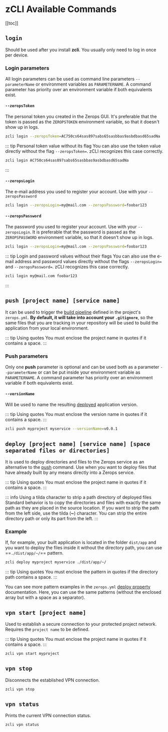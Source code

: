 # zCLI Available Commands

[[toc]]

## `login`

Should be used after you install **zcli**. You usually only need to log in once per device.

### Login parameters

All login parameters can be used as command line parameters `--parameterName` or environment variables as `PARAMETERNAME`. A command parameter has priority over an environment variable if both equivalents exist.

#### `--zeropsToken`

The personal token you created in the Zerops GUI. It's preferable that the token is passed as the `ZEROPSTOKEN` environment variable, so that it doesn't show up in logs.

```bash
zcli login --zeropsToken=AC750cs64sas897sabs65sasbbas9asbdbasd65sadNa
```

<!-- markdownlint-disable DOCSMD004 -->
::: tip Personal token value without its flag
You can also use the token value directly without the flag `--zeropsToken=`. zCLI recognizes this case correctly.

```bash
zcli login AC750cs64sas897sabs65sasbbas9asbdbasd65sadNa
```

:::
<!-- markdownlint-enable DOCSMD004 -->

#### `--zeropsLogin`

The e-mail address you used to register your account. Use with your `--zeropsPassword`

```bash
zcli login --zeropsLogin=my@mail.com --zeropsPassword=foobar123
```

#### `--zeropsPassword`

The password you used to register your account. Use with your `--zeropsLogin`. It is preferable that the password is passed as the `ZEROPSPASSWORD` environment variable, so that it doesn't show up in logs.

```bash
zcli login --zeropsLogin=my@mail.com --zeropsPassword=foobar123
```

<!-- markdownlint-disable DOCSMD004 -->
::: tip Login and password values without their flags
You can also use the e-mail address and password values directly without the flags `--zeropsLogin=` and `--zeropsPassword=`. zCLI recognizes this case correctly.

```bash
zcli login my@mail.com foobar123
```

:::
<!-- markdownlint-enable DOCSMD004 -->

## `push [project name] [service name]`

It can be used to trigger the [build pipeline](/documentation/build/how-zerops-build-works.html) defined in the project's `zerops.yml`. **By default, it will take into account your `.gitignore`**, so the same files that you are tracking in your repository will be used to build the application from your local environment.

<!-- markdownlint-disable DOCSMD004 -->
::: tip Using quotes
You must enclose the project name in quotes if it contains a space.
:::
<!-- markdownlint-enable DOCSMD004 -->

### Push parameters

Only one **push** parameter is optional and can be used both as a parameter `--parameterName` or can be put inside your environment variable as `PARAMETERNAME`. A command parameter has priority over an environment variable if both equivalents exist.

#### `--versionName`

Will be used to name the resulting [deployed](/documentation/deploy/how-deploy-works.html) application version.

<!-- markdownlint-disable DOCSMD004 -->
::: tip Using quotes
You must enclose the version name in quotes if it contains a space.
:::
<!-- markdownlint-enable DOCSMD004 -->

```bash
zcli push myproject myservice --versionName=v0.0.1
```

## `deploy [project name] [service name] [space separated files or directories]`

It is used to deploy directories and files to the Zerops service as an alternative to the [push](#push-project-name-service-name) command. Use when you want to deploy files that have already built by any means directly into a Zerops service.

<!-- markdownlint-disable DOCSMD004 -->
::: tip Using quotes
You must enclose the project name in quotes if it contains a space.
:::
<!-- markdownlint-enable DOCSMD004 -->

<!-- markdownlint-disable DOCSMD004 -->
::: info Using a tilda character to strip a path directory of deployed files
Standard behavior is to copy the directories and files with exactly the same path as they are placed in the source location. If you want to strip the path from the left side, use the tilda (**~**) character. You can strip the entire directory path or only its part from the left.
:::
<!-- markdownlint-enable DOCSMD004 -->

### Example

If, for example, your built application is located in the folder `dist/app` and you want to deploy the files inside it without the directory path, you can use ==`./dist/app/~/`== pattern.

```bash
zcli deploy myproject myservice ./dist/app/~/
```

<!-- markdownlint-disable DOCSMD004 -->
::: tip Using quotes
You must enclose the pattern in quotes if the directory path contains a space.
:::
<!-- markdownlint-enable DOCSMD004 -->

You can see more pattern examples in the `zerops.yml` [deploy property](/documentation/build/build-config.html#examples-of-different-deploy-settings) documentation. Here, you can use the same patterns (without the enclosed array but with a space as a separator).

## `vpn start [project name]`

Used to establish a secure connection to your protected project network. Requires the `project name` to be defined.

<!-- markdownlint-disable DOCSMD004 -->
::: tip Using quotes
You must enclose the project name in quotes if it contains a space.
:::
<!-- markdownlint-enable DOCSMD004 -->

```bash
zcli vpn start myproject
```

## `vpn stop`

Disconnects the established VPN connection.

```bash
zcli vpn stop
```

## `vpn status`

Prints the current VPN connection status.

```bash
zcli vpn status
```
